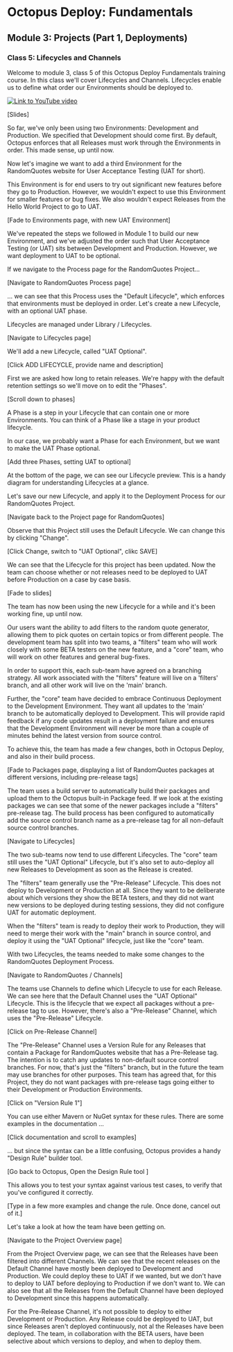 # Octopus Deploy: Fundamentals
## Module 3: Projects (Part 1, Deployments)
### Class 5: Lifecycles and Channels

Welcome to module 3, class 5 of this Octopus Deploy Fundamentals training course. In this class we'll cover Lifecycles and Channels. Lifecycles enable us to define what order our Environments should be deployed to.

[![Link to YouTube video](https://img.youtube.com/vi/ofc-u61ukRA/0.jpg)](https://www.youtube.com/embed/ofc-u61ukRA)

[Slides]

So far, we've only been using two Environments: Development and Production. We specified that Development should come first. By default, Octopus enforces that all Releases must work through the Environments in order. This made sense, up until now.

Now let's imagine we want to add a third Environment for the RandomQuotes website for User Acceptance Testing (UAT for short).

This Environment is for end users to try out significant new features before they go to Production. However, we wouldn't expect to use this Environment for smaller features or bug fixes. We also wouldn't expect Releases from the Hello World Project to go to UAT.

[Fade to Environments page, with new UAT Environment]

We've repeated the steps we followed in Module 1 to build our new Environment, and we've adjusted the order such that User Acceptance Testing (or UAT) sits between Development and Production. However, we want deployment to UAT to be optional.

If we navigate to the Process page for the RandomQuotes Project...

[Navigate to RandomQuotes Process page]

... we can see that this Process uses the "Default Lifecycle", which enforces that environments must be deployed in order. Let's create a new Lifecycle, with an optional UAT phase.

Lifecycles are managed under Library / Lifecycles.

[Navigate to Lifecycles page]

We'll add a new Lifecycle, called "UAT Optional".

[Click ADD LIFECYCLE, provide name and description]

First we are asked how long to retain releases. We're happy with the default retention settings so we'll move on to edit the "Phases".

[Scroll down to phases]

A Phase is a step in your Lifecycle that can contain one or more Environments. You can think of a Phase like a stage in your product lifecycle.

In our case, we probably want a Phase for each Environment, but we want to make the UAT Phase optional.

[Add three Phases, setting UAT to optional]

At the bottom of the page, we can see our Lifecycle preview. This is a handy diagram for understanding Lifecycles at a glance.

Let's save our new Lifecycle, and apply it to the Deployment Process for our RandomQuotes Project.

[Navigate back to the Project page for RandomQuotes]

Observe that this Project still uses the Default Lifecycle. We can change this by clicking "Change".

[Click Change, switch to "UAT Optional", clikc SAVE]

We can see that the Lifecycle for this project has been updated. Now the team can choose whether or not releases need to be deployed to UAT before Production on a case by case basis.

[Fade to slides]

The team has now been using the new Lifecycle for a while and it's been working fine, up until now. 

Our users want the ability to add filters to the random quote generator, allowing them to pick quotes on certain topics or from different people. The development team has split into two teams, a "filters" team who will work closely with some BETA testers on the new feature, and a "core" team, who will work on other features and general bug-fixes.

In order to support this, each sub-team have agreed on a branching strategy. All work associated with the "filters" feature will live on a 'filters' branch, and all other work will live on the 'main' branch.

Further, the "core" team have decided to embrace Continuous Deployment to the Development Environment. They want all updates to the 'main' branch to be automatically deployed to Development. This will provide rapid feedback if any code updates result in a deployment failure and ensures that the Development Environment will never be more than a couple of minutes behind the latest version from source control.

To achieve this, the team has made a few changes, both in Octopus Deploy, and also in their build process.

[Fade to Packages page, displaying a list of RandomQuotes packages at different versions, including pre-release tags]

The team uses a build server to automatically build their packages and upload them to the Octopus built-in Package feed. If we look at the existing packages we can see that some of the newer packages include a "filters" pre-release tag. The build process has been configured to automatically add the source control branch name as a pre-release tag for all non-default source control branches.

[Navigate to Lifecycles]

The two sub-teams now tend to use different Lifecycles. The "core" team still uses the "UAT Optional" Lifecycle, but it's also set to auto-deploy all new Releases to Development as soon as the Release is created.

The "filters" team generally use the "Pre-Release" Lifecycle. This does not deploy to Development or Production at all. Since they want to be deliberate about which versions they show the BETA testers, and they did not want new versions to be deployed during testing sessions, they did not configure UAT for automatic deployment.

When the "filters" team is ready to deploy their work to Production, they will need to merge their work with the "main" branch in source control, and deploy it using the "UAT Optional" lifecycle, just like the "core" team.

With two Lifecycles, the teams needed to make some changes to the RandomQuotes Deployment Process.

[Navigate to RandomQuotes / Channels]

The teams use Channels to define which Lifecycle to use for each Release. We can see here that the Default Channel uses the "UAT Optional" Lifecycle. This is the lifecycle that we expect all packages without a pre-release tag to use. However, there's also a "Pre-Release" Channel, which uses the "Pre-Release" Lifecycle.

[Click on Pre-Release Channel]

The "Pre-Release" Channel uses a Version Rule for any Releases that contain a Package for RandomQuotes website that has a Pre-Release tag. The intention is to catch any updates to non-default source control branches. For now, that's just the "filters" branch, but in the future the team may use branches for other purposes. This team has agreed that, for this Project, they do not want packages with pre-release tags going either to their Development or Production Environments.

[Click on "Version Rule 1"]

You can use either Mavern or NuGet syntax for these rules. There are some examples in the documentation ...

[Click documentation and scroll to examples]

... but since the syntax can be a little confusing, Octopus provides a handy "Design Rule" builder tool.

[Go back to Octopus, Open the Design Rule tool ]

This allows you to test your syntax against various test cases, to verify that you've configured it correctly.

[Type in a few more examples and change the rule. Once done, cancel out of it.]

Let's take a look at how the team have been getting on.

[Navigate to the Project Overview page]

From the Project Overview page, we can see that the Releases have been filtered into different Channels. We can see that the recent releases on the Default Channel have mostly been deployed to Development and Production. We could deploy these to UAT if we wanted, but we don't have to deploy to UAT before deploying to Production if we don't want to. We can also see that all the Releases from the Default Channel have been deployed to Development since this happens automatically.

For the Pre-Release Channel, it's not possible to deploy to either Development or Production. Any Release could be deployed to UAT, but since Releases aren't deployed continuously, not al the Releases have been deployed. The team, in collaboration with the BETA users, have been selective about which versions to deploy, and when to deploy them.


